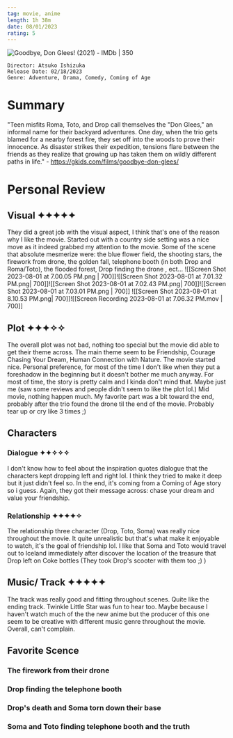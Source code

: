 ```yaml
---
tag: movie, anime
length: 1h 38m
date: 08/01/2023
rating: 5 
---
```

![Goodbye, Don Glees! (2021) - IMDb | 350](https://m.media-amazon.com/images/M/MV5BMTJmYWI3MjgtY2QzNi00MGE3LWFmN2UtNTg2Yzk0OWFhZWUxXkEyXkFqcGdeQXVyMTA3MDk2NDg2._V1_.jpg)

	Director: Atsuko Ishizuka
	Release Date: 02/18/2023
	Genre: Adventure, Drama, Comedy, Coming of Age


# Summary
"Teen misfits Roma, Toto, and Drop call themselves the "Don Glees," an informal name for their backyard adventures. One day, when the trio gets blamed for a nearby forest fire, they set off into the woods to prove their innocence. As disaster strikes their expedition, tensions flare between the friends as they realize that growing up has taken them on wildly different paths in life." - https://gkids.com/films/goodbye-don-glees/ 

# Personal Review

## Visual     ✦✦✦✦✦
They did a great job with the visual aspect, I think that's one of the reason why I like the movie. Started out with a country side setting was a nice move as it indeed grabbed my attention to the movie. Some of the scene that absolute mesmerize were: the blue flower field, the shooting stars, the firework from drone, the golden fall, telephone booth (in both Drop and Roma/Toto), the flooded forest, Drop finding the drone , ect...
![[Screen Shot 2023-08-01 at 7.00.05 PM.png | 700]]![[Screen Shot 2023-08-01 at 7.01.32 PM.png| 700]]![[Screen Shot 2023-08-01 at 7.02.43 PM.png| 700]]![[Screen Shot 2023-08-01 at 7.03.01 PM.png | 700]]
![[Screen Shot 2023-08-01 at 8.10.53 PM.png| 700]]![[Screen Recording 2023-08-01 at 7.06.32 PM.mov | 700]]

## Plot     ✦✦✦✧✧
The overall plot was not bad, nothing too special but the movie did able to get their theme across. The main theme seem to be Friendship, Courage Chasing Your Dream, Human Connection with Nature. The movie started nice. Personal preference, for most of the time I don't like when they put a foreshadow in the beginning but it doesn't bother me much anyway. For most of time, the story is pretty calm and I kinda don't mind that. Maybe just me (saw some reviews and people didn't seem to like the plot lol.) Mid movie, nothing happen much. My favorite part was a bit toward the end, probably after the trio found the drone til the end of the movie. Probably tear up or cry like 3 times ;)

## Characters

### Dialogue     ✦✦✧✧✧
I don't know how to feel about the inspiration quotes dialogue that the characters kept dropping left and right lol. I think they tried to make it deep but it just didn't feel so. In the end, it's coming from a Coming of Age story so i guess. Again, they got their message across: chase your dream and value your friendship. 
### Relationship     ✦✦✦✦✧ 
The relationship three character (Drop, Toto, Soma) was really nice throughout the movie. It quite unrealistic but that's what make it enjoyable to watch, it's the goal of friendship lol. I like that Soma and Toto would travel out to Iceland immediately after discover the location of the treasure that Drop left on Coke bottles (They took Drop's scooter with them too ;) )


## Music/ Track     ✦✦✦✦✦
The track was really good and fitting throughout scenes. Quite like the ending track. Twinkle Little Star was fun to hear too. Maybe because I haven't watch much of the the new anime but the producer of this one seem to be creative with different music genre throughout the movie. Overall, can't complain.

## Favorite Scence

### The firework from their drone
### Drop finding the telephone booth
### Drop's death and Soma torn down their base

### Soma and Toto finding telephone booth and the truth